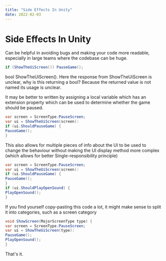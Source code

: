 ```yaml
---
title: "Side Effects In Unity"
date: 2022-02-03
---
```


# Side Effects In Unity
Can be helpful in avoiding bugs and making your code more readable, especially in large teams where the codebase can be huge.

```C#
if (ShowTheUiScreen()) PauseGame();
```

bool ShowTheUiScreen().
Here the response from ShowTheUiScreen is unclear, why is this returning a bool? Because the returned value is not named its usage is unclear.

It may be better to written by assigning a local variable which has an extension property which can be used to determine whether the game should be paused.

```C#
var screen = ScreenType.PauseScreen;
var ui = ShowTheUiScreen(screen):
if (ui.ShouldPauseGame) {
PauseGame();
}
```
This also allows for multiple pieces of info about the UI to be used to change the behaviour without making the UI display method more complex (which allows for better Single-responsibility principle)
```C#
var screen = ScreenType.PauseScreen;
var ui = ShowTheUiScreen(screen):
if (ui.ShouldPauseGame) {
PauseGame();
}
if (ui.ShouldPlayOpenSound) {
PlayOpenSound();
}
```

If you find yourself copy-pasting this code a lot, it might make sense to split it into categories, such as a screen category

```C#
void ShowScreen(MajorScreenType type) {
var screen = ScreenType.PauseScreen;
var ui = ShowTheUiScreen(type):
PauseGame();
PlayOpenSound();
}

```


That's it.